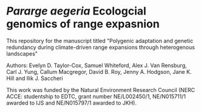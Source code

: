 # _Pararge aegeria_ Ecologcial genomics of range expasnion

This repository for the manuscript titled "Polygenic adaptation and genetic redundancy during climate-driven range expansions through heterogenous landscapes"

Authors: Evelyn D. Taylor-Cox, Samuel Whiteford, Alex J. Van Rensburg, Carl J. Yung, Callum Macgregor, David B. Roy, Jenny A. Hodgson, Jane K. Hill and Ilik J. Saccheri

This work was funded by the Natural Environment Research Council (NERC ACCE: studentship to EDTC, grant number NE/L002450/1, NE/N015711/1 awarded to IJS and NE/N015797/1 awarded to JKH).
